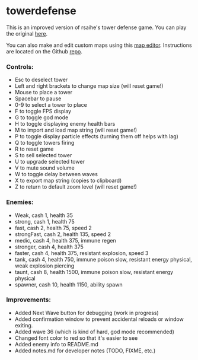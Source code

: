 # towerdefense
This is an improved version of rsaihe's tower defense game. You can play the original
[here](https://rsaihe.github.io/towerdefense/).

You can also make and edit custom maps using this
[map editor](https://rsaihe.github.io/td-editor/). Instructions are located on
the Github [repo](https://github.com/rsaihe/td-editor/).

### Controls:
* Esc to deselect tower
* Left and right brackets to change map size (will reset game!)
* Mouse to place a tower
* Spacebar to pause
* 0-9 to select a tower to place
* F to toggle FPS display
* G to toggle god mode
* H to toggle displaying enemy health bars
* M to import and load map string (will reset game!)
* P to toggle display particle effects (turning them off helps with lag)
* Q to toggle towers firing
* R to reset game
* S to sell selected tower
* U to upgrade selected tower
* V to mute sound volume
* W to toggle delay between waves
* X to export map string (copies to clipboard)
* Z to return to default zoom level (will reset game!)

### Enemies:
* Weak, cash 1, health 35
* strong, cash 1, health 75
* fast, cash 2, health 75, speed 2
* strongFast, cash 2, health 135, speed 2
* medic, cash 4, health 375, immune regen
* stronger, cash 4, health 375
* faster, cash 4, health 375, resistant explosion, speed 3
* tank, cash 4, health 750, immune poison slow, resistant energy physical, weak explosion piercing
* taunt, cash 8, health 1500, immune poison slow, resistant energy physical
* spawner, cash 10, health 1150, ability spawn

### Improvements:
* Added Next Wave button for debugging (work in progress)
* Added confirmation window to prevent accidental reloads or window exiting.
* Added wave 36 (which is kind of hard, god mode recommended)
* Changed font color to red so that it's easier to see
* Added enemy info to README.md
* Added notes.md for developer notes (TODO, FIXME, etc.)
